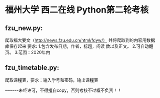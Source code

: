 # 福州大学 西二在线 Python第⼆轮考核
## fzu_new.py:
爬取福⼤要⽂（http://news.fzu.edu.cn/html/fdyw/）  并将爬取到的内容⽤数据库保存起来 
要求:  1.包含发布⽇期，作者，标题，阅读 数以及正⽂。 
       2.可⾃动翻⻚。 
       3.范围：2020年内

## fzu_timetable.py:
爬取课程表，要求：输⼊学号和密码，输出课程表



-------未经许可，不得擅自copy，否则考核不过概不负责！！

